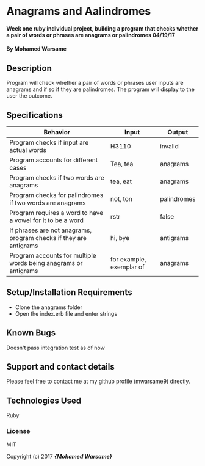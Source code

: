 # Anagrams and Aalindromes

#### Week one ruby individual project, building a program that checks whether a pair of words or phrases are anagrams or palindromes 04/19/17

#### By Mohamed Warsame

## Description

Program will check whether a pair of words or phrases user inputs are anagrams and if so if they are palindromes. The program will display to the user the outcome.

## Specifications

| Behavior | Input | Output |
|----------|-------|--------|
| Program checks if input are actual words | H3110 | invalid |
| Program accounts for different cases | Tea, tea | anagrams |
| Program checks if two words are anagrams | tea, eat | anagrams |
| Program checks for palindromes if two words are anagrams | not, ton | palindromes |
| Program requires a word to have a vowel for it to be a word | rstr | false |
| If phrases are not anagrams, program checks if they are antigrams | hi, bye | antigrams |
| Program accounts for multiple words being anagrams or antigrams | for example, exemplar of | anagrams |

## Setup/Installation Requirements

* Clone the anagrams folder
* Open the index.erb file and enter strings

## Known Bugs

Doesn't pass integration test as of now

## Support and contact details

Please feel free to contact me at my github profile (mwarsame9) directly.

## Technologies Used

Ruby

### License

MIT

Copyright (c) 2017 **_{Mohamed Warsame}_**
